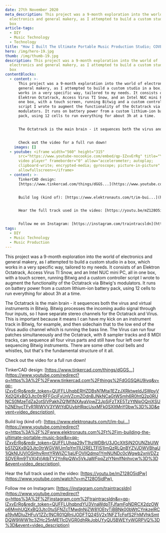 ```yaml
---
date: 27th November 2020
meta_description: This project was a 9-month exploration into the world of
  electronics and general makery, as I attempted to build a custom studio in a
  box
article-tags:
  - DIY
  - Music Technology
  - Technology
title: "How I Built The Ultimate Portable Music Production Studio; COVERT-19 "
hero: /img/hero-19.jpg
thumb: /img/thumb-19.jpg
description: This project was a 9-month exploration into the world of
  electronics and general makery, as I attempted to build a custom studio in a
  box
contentBlocks:
  - content: >-
      This project was a 9-month exploration into the world of electronics and
      general makery, as I attempted to build a custom studio in a box, which
      works in a very specific way, tailored to my needs. It consists of an
      Elektron Octatrack, Access Virus TI Snow, and an Intel NUC mini PC, all in
      one box, with a touch screen, running Bitwig and a custom controller
      script I wrote to augment the functionality of the Octatrack via Bitwig's
      modulators. It runs on battery power from a custom lithium-ion battery
      pack, using 12 cells to run everything for about 3h at a time.


      The Octatrack is the main brain - it sequences both the virus and virtual instruments in Bitwig. Bitwig processes the incoming audio signal through four inputs, so I have separate stereo channels for the Octatrack and Virus. This is important because it means I can have my kick on an instrument track in Bitwig, for example, and then sidechain that to the low end of the Virus audio channel which is running the bass line. The Virus can run four patches simultaneously and the Octatrack, with 8 sampler tracks and 8 MIDI tracks, can sequence all four virus parts and still have four left over for sequencing Bitwig instruments. There are some other cool bells and whistles, but that's the fundamental structure of it all.


      Check out the video for a full run down!
    images: []
  - youtube: <iframe width="560" height="315"
      src="https://www.youtube-nocookie.com/embed/qp-IZxvErRg" title="YouTube
      video player" frameborder="0" allow="accelerometer; autoplay;
      clipboard-write; encrypted-media; gyroscope; picture-in-picture"
      allowfullscreen></iframe>
  - content: >-
      TinkerCAD design:
      [https://www.tinkercad.com/things/dGGS...](https://www.youtube.com/redirect?q=https%3A%2F%2Fwww.tinkercad.com%2Fthings%2FdGGSQAU9ivq&v=qp-IZxvErRg&redir_token=QUFFLUhqbERHZDBsN1Mtai1EZzJXRktweldJSWpyVXd2QXxBQ3Jtc0trRFFGcjFxUnVZcmZOdnBJNkNCaGtWSmh6R0htQ2p0RUNCS0MzeTdZa2otSlVPakhZQ1M1NXAyaVpwZ2JpSjFzTXE5TzYtNlpOQnlXSUh2NEhycTFyR1RIWVV3YWtYdDUybHRqcUsxMFk0SXItMnY0bw%3D%3D&event=video_description) 


      Build log (kind of): [https://www.elektronauts.com/t/im-bui...](https://www.youtube.com/redirect?q=https%3A%2F%2Fwww.elektronauts.com%2Ft%2Fim-building-the-ultimate-portable-music-box&v=qp-IZxvErRg&redir_token=QUFFLUhqa29yT1hzWDBrU3JOcXItSjN2OUNZbUlWbS1ZQXxBQ3Jtc0trWGVWUm1pYm11U2RELTFlS1lmQzRLQnBYZVJDWVBhaU1iQkNUUVlOSHhvRmtYRWliZC1jaUFOVllQdmp1YmNUNDc0cWgwb2xnVDZzSDVERm9TVXI4VjAtbTY2YnRpQWx5VkJaWFpqZzlYNmlfNnhvcw%3D%3D&event=video_description) 


      Hear the full track used in the video: [https://youtu.be/mZ128O5idPw](https://www.youtube.com/watch?v=mZ128O5idPw) 


      Follow me on Instagram: [https://instagram.com/traintracsldn](https://www.youtube.com/redirect?q=https%3A%2F%2Finstagram.com%2Ftraintracsldn&v=qp-IZxvErRg&redir_token=QUFFLUhqbndYU3VnaWdpTFJfamFqNDRCX2dzOWp6MmhUQXxBQ3Jtc0tuSFNZcTMwdnNjZW81OEtvTjBBNk00bWtCYnkzelRCa19yMDluZHFuV1ZZc1NCR01QRnlJODFTQ245V2x1NFZTcFpfS2FhMVhkSmtDQW9IWW1tc3ZHc25nME11cDVGR0dhRkJobUYyQU5BWEYyWGRPVQ%3D%3D&event=video_description)
tags:
  - DIY
  - Music Technology
  - Music Production
---
```

This project was a 9-month exploration into the world of electronics and general makery, as I attempted to build a custom studio in a box, which works in a very specific way, tailored to my needs. It consists of an Elektron Octatrack, Access Virus TI Snow, and an Intel NUC mini PC, all in one box, with a touch screen, running Bitwig and a custom controller script I wrote to augment the functionality of the Octatrack via Bitwig's modulators. It runs on battery power from a custom lithium-ion battery pack, using 12 cells to run everything for about 3h at a time.

The Octatrack is the main brain - it sequences both the virus and virtual instruments in Bitwig. Bitwig processes the incoming audio signal through four inputs, so I have separate stereo channels for the Octatrack and Virus. This is important because it means I can have my kick on an instrument track in Bitwig, for example, and then sidechain that to the low end of the Virus audio channel which is running the bass line. The Virus can run four patches simultaneously and the Octatrack, with 8 sampler tracks and 8 MIDI tracks, can sequence all four virus parts and still have four left over for sequencing Bitwig instruments. There are some other cool bells and whistles, but that's the fundamental structure of it all.

Check out the video for a full run down!

TinkerCAD design: [https://www.tinkercad.com/things/dGGS...](https://www.youtube.com/redirect?q=https%3A%2F%2Fwww.tinkercad.com%2Fthings%2FdGGSQAU9ivq&v=qp-IZxvErRg&redir_token=QUFFLUhqbERHZDBsN1Mtai1EZzJXRktweldJSWpyVXd2QXxBQ3Jtc0trRFFGcjFxUnVZcmZOdnBJNkNCaGtWSmh6R0htQ2p0RUNCS0MzeTdZa2otSlVPakhZQ1M1NXAyaVpwZ2JpSjFzTXE5TzYtNlpOQnlXSUh2NEhycTFyR1RIWVV3YWtYdDUybHRqcUsxMFk0SXItMnY0bw%3D%3D&event=video_description) 

Build log (kind of): [https://www.elektronauts.com/t/im-bui...](https://www.youtube.com/redirect?q=https%3A%2F%2Fwww.elektronauts.com%2Ft%2Fim-building-the-ultimate-portable-music-box&v=qp-IZxvErRg&redir_token=QUFFLUhqa29yT1hzWDBrU3JOcXItSjN2OUNZbUlWbS1ZQXxBQ3Jtc0trWGVWUm1pYm11U2RELTFlS1lmQzRLQnBYZVJDWVBhaU1iQkNUUVlOSHhvRmtYRWliZC1jaUFOVllQdmp1YmNUNDc0cWgwb2xnVDZzSDVERm9TVXI4VjAtbTY2YnRpQWx5VkJaWFpqZzlYNmlfNnhvcw%3D%3D&event=video_description) 

Hear the full track used in the video: [https://youtu.be/mZ128O5idPw](https://www.youtube.com/watch?v=mZ128O5idPw) 

Follow me on Instagram: [https://instagram.com/traintracsldn](https://www.youtube.com/redirect?q=https%3A%2F%2Finstagram.com%2Ftraintracsldn&v=qp-IZxvErRg&redir_token=QUFFLUhqbndYU3VnaWdpTFJfamFqNDRCX2dzOWp6MmhUQXxBQ3Jtc0tuSFNZcTMwdnNjZW81OEtvTjBBNk00bWtCYnkzelRCa19yMDluZHFuV1ZZc1NCR01QRnlJODFTQ245V2x1NFZTcFpfS2FhMVhkSmtDQW9IWW1tc3ZHc25nME11cDVGR0dhRkJobUYyQU5BWEYyWGRPVQ%3D%3D&event=video_description)